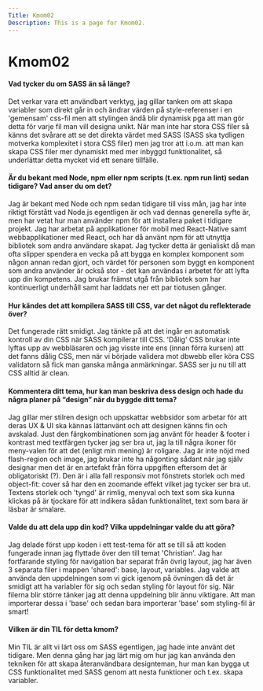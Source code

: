 ```yaml
---
Title: Kmom02
Description: This is a page for Kmom02.
---
```



Kmom02
=======================

<h4>Vad tycker du om SASS än så länge?</h4>
Det verkar vara ett användbart verktyg, jag gillar tanken om att skapa variabler som direkt går in och ändrar värden på style-referenser i en 'gemensam' css-fil men att stylingen ändå blir dynamisk pga att man gör detta för varje fil man vill designa unikt. När man inte har stora CSS filer så känns det svårare att se det direkta värdet med SASS (SASS ska tydligen motverka komplexitet i stora CSS filer) men jag tror att i.o.m. att man kan skapa CSS filer mer dynamiskt med mer inbyggd funktionalitet, så underlättar detta mycket vid ett senare tillfälle.

<h4>Är du bekant med Node, npm eller npm scripts (t.ex. npm run lint) sedan tidigare? Vad anser du om det?</h4>
Jag är bekant med Node och npm sedan tidigare till viss mån, jag har inte riktigt förstått vad Node.js egentligen är och vad dennas generella syfte är, men har vetat hur man använder npm för att installera paket i tidigare projekt. Jag har arbetat på applikationer för mobil med React-Native samt webbapplikationer med React, och har då använt npm för att utnyttja bibliotek som andra användare skapat. Jag tycker detta är genialiskt då man ofta slipper spendera en vecka på att bygga en komplex komponent som någon annan redan gjort, och värdet för personen som byggt en komponent som andra använder är också stor - det kan användas i arbetet för att lyfta upp din kompetens. Jag brukar främst utgå från bibliotek som har kontinuerligt underhåll samt har laddats ner ett par tiotusen gånger.

<h4>Hur kändes det att kompilera SASS till CSS, var det något du reflekterade över?</h4>
Det fungerade rätt smidigt. Jag tänkte på att det ingår en automatisk kontroll av din CSS när SASS kompilerar till CSS. 'Dålig' CSS brukar inte lyftas upp av webbläsaren och jag visste inte ens (innan förra kursen) att det fanns dålig CSS, men när vi började validera mot dbwebb eller köra CSS validatorn så fick man ganska många anmärkningar. SASS ser ju nu till att CSS alltid är clean.

<h4>Kommentera ditt tema, hur kan man beskriva dess design och hade du några planer på “design” när du byggde ditt tema?
</h4>
Jag gillar mer stilren design och uppskattar webbsidor som arbetar för att deras UX & UI ska kännas lättanvänt och att designen känns fin och avskalad. Just den färgkombinationen som jag använt för header & footer i kontrast med textfärgen tycker jag ser bra ut, jag la till några ikoner för meny-valen för att det (enligt min mening) är roligare. Jag är inte nöjd med flash-region och image, jag brukar inte ha någonting sådant när jag själv designar men det är en artefakt från förra uppgiften eftersom det är obligatoriskt (?). Den är i alla fall responsiv mot fönstrets storlek och med object-fit: cover så har den en zoomande effekt vilket jag tycker ser bra ut. Textens storlek och 'tyngd' är rimlig, menyval och text som ska kunna klickas på är tjockare för att indikera sådan funktionalitet, text som bara är läsbar är smalare.

<h4>Valde du att dela upp din kod? Vilka uppdelningar valde du att göra?</h4>
Jag delade först upp koden i ett test-tema för att se till så att koden fungerade innan jag flyttade över den till temat 'Christian'. Jag har fortfarande styling för navigation bar separat från övrig layout, jag har även 3 separata filer i mappen 'shared': base, layout, variables. Jag valde att använda den uppdelningen som vi gick igenom på övningen då det är smidigt att ha variabler för sig och sedan styling för layout för sig. När filerna blir större tänker jag att denna uppdelning blir ännu viktigare. Att man importerar dessa i 'base' och sedan bara importerar 'base' som styling-fil är smart!

<h4>Vilken är din TIL för detta kmom?</h4>
Min TIL är allt vi lärt oss om SASS egentligen, jag hade inte använt det tidigare. Men denna gång har jag lärt mig om hur jag kan använda den tekniken för att skapa återanvändbara designteman, hur man kan bygga ut CSS funktionalitet med SASS genom att nesta funktioner och t.ex. skapa variabler. 
